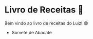 # Livro de Receitas :fork_and_knife:

Bem vindo ao livro de receitas do Luiz! :smile:

- Sorvete de Abacate